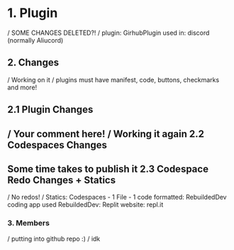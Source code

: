 # 1. Plugin
/ SOME CHANGES DELETED?! /
plugin: GirhubPlugin
used in: discord (normally Aliucord)

## 2. Changes
/ Working on it /
plugins must have manifest, code, buttons, checkmarks and more!

2.1 Plugin Changes
-------------
/ Your comment here! /
Working it again
2.2 Codespaces Changes
-------------
Some time takes to publish it
2.3 Codespace Redo Changes + Statics
-------------
/ No redos! /
Statics:
Codespaces - 1
File - 1
code formatted: RebuildedDev
coding app used RebuildedDev: Replit
website: repl.it
### 3. Members
/ putting into github repo :) /
idk
